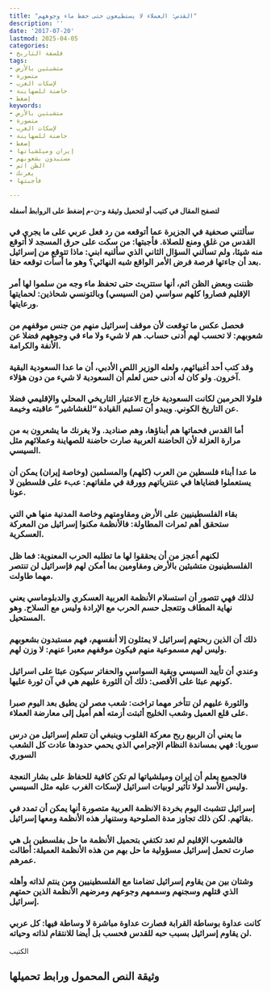 ```yaml
---
title: "القدس: العملاء لا يستطيعون حتى حفظ ماء وجوههم"
description: ''
date: '2017-07-20'
lastmod: 2025-04-05
categories:
- فلسفة التاريخ
tags:
- متشبثين بالأرض
- متصورة
- لإسكات الغرب
- حاضنة للصهاينة
- إضغط
keywords:
- متشبثين بالأرض
- متصورة
- لإسكات الغرب
- حاضنة للصهاينة
- إضغط
- إيران وميلشياتها
- مستبدون بشعوبهم
- الظن اثم
- يغرنك
- فأجبتها

---
```

**لتصفح المقال في كتيب أو لتحميل وثيقة و-ن-م إضغط على الروابط أسفله**

### سألتني صحفية في الجزيرة عما أتوقعه من رد فعل عربي على ما يجري في القدس من غلق ومنع للصلاة. فأجبتها: من سكت على حرق المسجد لا أتوقع منه شيئا، ولم تسألني السؤال الثاني الذي سألنيه ابني: ماذا تتوقع من إسرائيل بعد أن جاءتها فرصة فرض الأمر الواقع شبه النهائي؟ وهو ما أسأت توقعه حقا.

### ظننت وبعض الظن اثم، أنها ستتريث حتى تحفظ ماء وجه من سلموا لها أمر الإقليم فصاروا كلهم سواسي (من السيسي) وبالتونسي شحاذين: لحمايتها ورعايتها.

### فحصل عكس ما توقعت لأن موقف إسرائيل منهم من جنس موقفهم من شعوبهم: لا تحسب لهم أدنى حساب. هم لا شيء ولا ماء في وجوههم فضلا عن الأنفة والكرامة.

### وقد كتب أحد أغبيائهم، ولعله الوزير اللص الأدبي، أن ما عدا السعودية البقية آخرون. ولو كان له أدنى حس لعلم أن السعودية لا شيء من دون هؤلاء.

### فلولا الحرمين لكانت السعودية خارج الاعتبار التاريخي المحلي والإقليمي فضلا عن التاريخ الكوني. ويبدو أن تسليم القيادة “للغشاشير” عاقبته وخيمة.

### أما القدس فحماتها هم أبناؤها، وهم صناديد. ولا يغرنك ما يشعرون به من مرارة العزلة لأن الحاضنة العربية صارت حاضنة للصهاينة وعملائهم مثل السيسي.

### ما عدا أبناء فلسطين من العرب (كلهم) والمسلمين (وخاصة إيران) يمكن أن يستعملوا قضاياها في عنترياتهم وورقة في ملفاتهم: عبء على فلسطين لا عونا.

### بقاء الفلسطينيين على الأرض ومقاومتهم وخاصة المدنية منها هي التي ستحقق أهم ثمرات المطاولة: فالأنظمة مكنوا إسرائيل من المعركة العسكرية.

### لكنهم أعجز من أن يحققوا لها ما تطلبه الحرب المعنوية: فما ظل الفلسطينيون متشبثين بالأرض ومقاومين بما أمكن لهم فإسرائيل لن تنتصر مهما طاولت.

### لذلك فهي تتصور أن استسلام الأنظمة العربية العسكري والدبلوماسي يعني نهاية المطاف وتتعجل حسم الحرب مع الإرادة وليس مع السلاح. وهو المستحيل.

### ذلك أن الذين ربحتهم إسرائيل لا يمثلون إلا أنفسهم، فهم مستبدون بشعوبهم وليس لهم مسموعية منهم فيكون موقفهم معبرا عنهم: لا وزن لهم.

### وعندي أن تأييد السيسي وبقية السواسي والحفاتر سيكون عبئا على اسرائيل كونهم عبئا على الأقصى: ذلك أن الثورة عليهم هي في آن ثورة عليها.

### والثورة عليهم لن تتأخر مهما تراخت: شعب مصر لن يطيق بعد اليوم صبرا على قلع العميل وشعب الخليج أثبتت أزمته أهم أميل إلى معارضة العملاء.

### ما يعني أن الربيع ربح معركة القلوب وينبغي أن تتعلم إسرائيل من درس سوريا: فهي بمساندة النظام الإجرامي الذي يحمي حدودها عادت كل الشعب السوري

### فالجميع يعلم أن إيران وميلشياتها لم تكن كافية للحفاظ على بشار النعجة وليس الأسد لولا تأثير لوبيات اسرائيل لإسكات الغرب عليه مثل السيسي.

### إسرائيل تتشبث اليوم بخردة الانظمة العربية متصورة أنها يمكن أن تمدد في بقائهم. لكن ذلك تجاوز مدة الصلوحية وستنهار هذه الأنظمة ومعها إسرائيل.

### فالشعوب الإقليم لم تعد تكتفي بتحميل الأنظمة ما حل بفلسطين بل هي صارت تحمل إسرائيل مسؤولية ما حل بهم من هذه الأنظمة العميلة: أطالت عمرهم.

### وشتان بين من يقاوم إسرائيل تضامنا مع الفلسطينيين ومن ينتم لذاته وأهله الذي قتلهم وسجنهم وسممهم وجوعهم ومرضهم الأنظمة الذين حمتهم إسرائيل.

### كانت عداوة بوساطة القرابة فصارت عداوة مباشرة لا وساطة فيها: كل عربي لن يقاوم إسرائيل بسبب حبه للقدس فحسب بل أيضا للانتقام لذاته وحياته.

الكتيب

## وثيقة النص المحمول ورابط تحميلها

###
